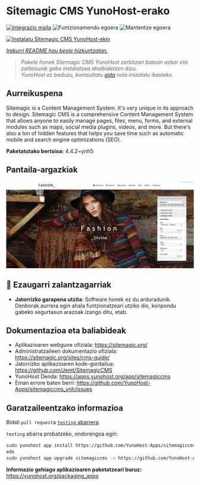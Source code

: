 <!--
Ohart ongi: README hau automatikoki sortu da <https://github.com/YunoHost/apps/tree/master/tools/readme_generator>ri esker
EZ editatu eskuz.
-->

# Sitemagic CMS YunoHost-erako

[![Integrazio maila](https://dash.yunohost.org/integration/sitemagiccms.svg)](https://dash.yunohost.org/appci/app/sitemagiccms) ![Funtzionamendu egoera](https://ci-apps.yunohost.org/ci/badges/sitemagiccms.status.svg) ![Mantentze egoera](https://ci-apps.yunohost.org/ci/badges/sitemagiccms.maintain.svg)

[![Instalatu Sitemagic CMS YunoHost-ekin](https://install-app.yunohost.org/install-with-yunohost.svg)](https://install-app.yunohost.org/?app=sitemagiccms)

*[Irakurri README hau beste hizkuntzatan.](./ALL_README.md)*

> *Pakete honek Sitemagic CMS YunoHost zerbitzari batean azkar eta zailtasunik gabe instalatzea ahalbidetzen dizu.*  
> *YunoHost ez baduzu, kontsultatu [gida](https://yunohost.org/install) nola instalatu ikasteko.*

## Aurreikuspena

Sitemagic is a Content Management System. It's very unique in its approach to design. Sitemagic CMS is a comprehensive Content Management System that allows anyone to easily manage pages, files, menu, forms, and external modules such as maps, social media plugins, videos, and more. But there's also a ton of hidden features that helps you save time such as automatic mobile and search engine optimizations (SEO).

**Paketatutako bertsioa:** 4.4.2~ynh5

## Pantaila-argazkiak

![Sitemagic CMS(r)en pantaila-argazkia](./doc/screenshots/Designer.jpeg)

## :red_circle: Ezaugarri zalantzagarriak

- **Jatorrizko garapena utzita**: Software honek ez du arduradunik. Denborak aurrera egin ahala funtzionatzeari utziko dio, konpondu gabeko segurtasun arazoak izango ditu, etab.

## Dokumentazioa eta baliabideak

- Aplikazioaren webgune ofiziala: <https://sitemagic.org/>
- Administratzaileen dokumentazio ofiziala: <https://sitemagic.org/sites/cms-guide/>
- Jatorrizko aplikazioaren kode-gordailua: <https://github.com/Jemt/SitemagicCMS>
- YunoHost Denda: <https://apps.yunohost.org/app/sitemagiccms>
- Eman errore baten berri: <https://github.com/YunoHost-Apps/sitemagiccms_ynh/issues>

## Garatzaileentzako informazioa

Bidali `pull request`a [`testing` abarrera](https://github.com/YunoHost-Apps/sitemagiccms_ynh/tree/testing).

`testing` abarra probatzeko, ondorengoa egin:

```bash
sudo yunohost app install https://github.com/YunoHost-Apps/sitemagiccms_ynh/tree/testing --debug
edo
sudo yunohost app upgrade sitemagiccms -u https://github.com/YunoHost-Apps/sitemagiccms_ynh/tree/testing --debug
```

**Informazio gehiago aplikazioaren paketatzeari buruz:** <https://yunohost.org/packaging_apps>
